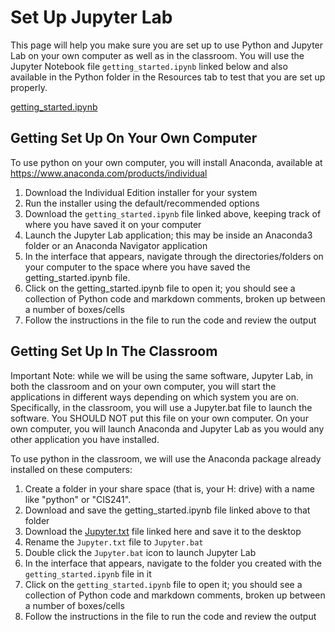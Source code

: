 # Set Up Jupyter Lab

This page will help you make sure you are set up to use Python and Jupyter Lab on your own computer as well as in the classroom. You will use the Jupyter Notebook file `getting_started.ipynb` linked below and also available in the Python folder in the Resources tab to test that you are set up properly.

<a href="/data/00_getting_started.ipynb" download>getting_started.ipynb</a>

## Getting Set Up On Your Own Computer

To use python on your own computer, you will install Anaconda, available at https://www.anaconda.com/products/individual

1. Download the Individual Edition installer for your system
2. Run the installer using the default/recommended options
3. Download the `getting_started.ipynb` file linked above, keeping track of where you have saved it on your computer
4. Launch the Jupyter Lab application; this may be inside an Anaconda3 folder or an Anaconda Navigator application
5. In the interface that appears, navigate through the directories/folders on your computer to the space where you have saved the getting_started.ipynb file.
6. Click on the getting_started.ipynb file to open it; you should see a collection of Python code and markdown comments, broken up between a number of boxes/cells
7. Follow the instructions in the file to run the code and review the output

## Getting Set Up In The Classroom

Important Note: while we will be using the same software, Jupyter Lab, in both the classroom and on your own computer, you will start the applications in different ways depending on which system you are on. Specifically, in the classroom, you will use a Jupyter.bat file to launch the software. You SHOULD NOT put this file on your own computer. On your own computer, you will launch Anaconda and Jupyter Lab as you would any other application you have installed.

To use python in the classroom, we will use the Anaconda package already installed on these computers:

1. Create a folder in your share space (that is, your H: drive) with a name like "python" or "CIS241".
2. Download and save the getting_started.ipynb file linked above to that folder
3. Download the <a href="/data/Jupyter.txt" download>Jupyter.txt</a> file linked here and save it to the desktop
4. Rename the `Jupyter.txt` file to `Jupyter.bat`
5. Double click the `Jupyter.bat` icon to launch Jupyter Lab
6. In the interface that appears, navigate to the folder you created with the `getting_started.ipynb` file in it
7. Click on the `getting_started.ipynb` file to open it; you should see a collection of Python code and markdown comments, broken up between a number of boxes/cells
8. Follow the instructions in the file to run the code and review the output